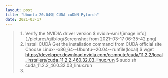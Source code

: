 ```yaml
---
layout: post
title: "Ubuntu 20.04에 CUDA cuDNN Pytorch"
date: 2021-03-17
---
```


>1. Verify the NVIDIA driver version 
>   $ nvidia-smi 
>   ![image info](./pictures/gitblog/Screenshot from 2021-03-17 06-35-42.png)
>2. Install CUDA 
>   Get the installation command from CUDA official site 
>   Choose Linux--x86_64--Ubuntu--20.04--runfile(local) 
>   $ wget https://developer.download.nvidia.com/compute/cuda/11.2.2/local_installers/cuda_11.2.2_460.32.03_linux.run
>   $ sudo sh cuda_11.2.2_460.32.03_linux.run
>3. 
